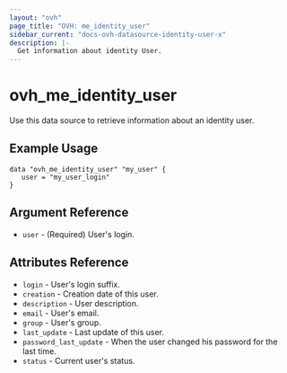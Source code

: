 ```yaml
---
layout: "ovh"
page_title: "OVH: me_identity_user"
sidebar_current: "docs-ovh-datasource-identity-user-x"
description: |-
  Get information about identity User.
---
```


# ovh_me_identity_user

Use this data source to retrieve information about an identity user.

## Example Usage

```hcl
data "ovh_me_identity_user" "my_user" {
   user = "my_user_login"
}
```

## Argument Reference

* `user` - (Required) User's login.

## Attributes Reference

* `login` - User's login suffix.
* `creation` - Creation date of this user.
* `description` - User description.
* `email` - User's email.
* `group` - User's group.
* `last_update` - Last update of this user.
* `password_last_update` - When the user changed his password for the last time.
* `status` - Current user's status.
